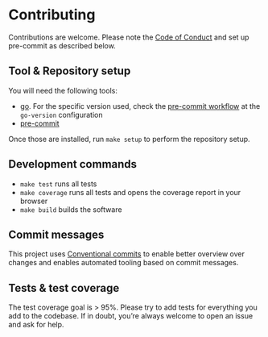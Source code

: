 # Contributing

Contributions are welcome. Please note the [Code of Conduct](CODE_OF_CONDUCT.md) and set up pre-commit as described below.

## Tool & Repository setup

You will need the following tools:

- [go](https://go.dev/). For the specific version used, check the [pre-commit workflow](.github/workflows/pre-commit.yml) at the `go-version` configuration
- [pre-commit](https://pre-commit.com/)

Once those are installed, run `make setup` to perform the repository setup.

## Development commands

- `make test` runs all tests
- `make coverage` runs all tests and opens the coverage report in your browser
- `make build` builds the software

## Commit messages

This project uses [Conventional commits](https://www.conventionalcommits.org/en/v1.0.0-beta.4/)
to enable better overview over changes and enables automated tooling based on commit messages.

## Tests & test coverage

The test coverage goal is > 95%. Please try to add tests for everything you add to the codebase. If in doubt, you’re always welcome to open an issue and ask for help.
